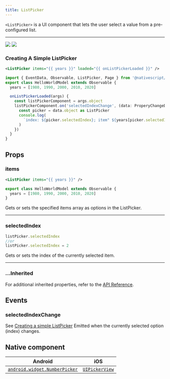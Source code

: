 ```yaml
---
title: ListPicker
---
```


<!-- TODO: Add flavors -->

`<ListPicker>` is a UI component that lets the user select a value from a pre-configured list.

---

<DeviceFrame type="ios">
<img  src="https://raw.githubusercontent.com/nativescript-vue/nativescript-vue-ui-tests/master/screenshots/ios-simulator103iPhone6/ListPicker.png"/>
</DeviceFrame>
<DeviceFrame type="android">
<img src="https://raw.githubusercontent.com/nativescript-vue/nativescript-vue-ui-tests/master/screenshots/android23/ListPicker.png" />
</DeviceFrame>

### Creating A Simple ListPicker

<!-- /// flavor plain -->

```xml
<ListPicker items="{{ years }}" loaded="{{ onListPickerLoaded }}" />
```

```ts
import { EventData, Observable, ListPicker, Page } from '@nativescript/core'
export class HelloWorldModel extends Observable {
  years = [1980, 1990, 2000, 2010, 2020]

  onListPickerLoaded(args) {
    const listPickerComponent = args.object
    listPickerComponent.on('selectedIndexChange', (data: ProperyChangeData) => {
      const picker = data.object as ListPicker
      console.log(
        `index: ${picker.selectedIndex}; item" ${years[picker.selectedIndex]}`
      )
    })
  }
}
```

<!--
///

/// flavor angular

```xml
<ListPicker [items]="items" class="picker"> </ListPicker>
```

///

/// flavor vue

```xml
<ListPicker
  :items="listOfItems"
  selectedIndex="0"
  @selectedIndexChange="selectedIndexChanged"
/>
```

`<ListPicker>` provides two-way data binding using `v-model`.

```xml
<ListPicker :items="listOfItems" v-model="selectedItem" />
```

///

/// flavor svelte

```tsx
<listPicker
  items="{listOfItems}"
  selectedIndex="0"
  on:selectedIndexChange="{selectedIndexChanged}"
/>
```

```js
let listOfItems = ['one', 'two', 'three']
const selectedIndexChanged = e => console.log(e.index)
```

`<ListPicker>` provides two-way data binding for `selectedIndex`.

```tsx
<listPicker items="{listOfItems}" bind:selectedIndex="{selectedItem}" />
```

///

/// flavor react

```tsx
import { EventData, ListPicker } from '@nativescript/core'
;<listPicker
  items={listOfItems}
  selectedIndex={0}
  onSelectedIndexChange={(args: EventData) => {
    const listPicker: ListPicker = args.object as ListPicker
    const index: number = listPicker.selectedIndex
    const item = listPicker.items[index]
  }}
/>
```

/// -->

## Props

### items

```xml
<ListPicker items="{{ years }}" />
```

```ts
export class HelloWorldModel extends Observable {
  years = [1980, 1990, 2000, 2010, 2020]
}
```

Gets or sets the specified items array as options in the ListPicker.

---

### selectedIndex

```ts
listPicker.selectedIndex
//or
listPicker.selectedIndex = 2
```

Gets or sets the index of the currently selected item.

---

### ...Inherited

For additional inherited properties, refer to the [API Reference](https://docs.nativescript.org/api-reference/classes/listpicker).

## Events

### selectedIndexChange

See [Creating a simple ListPicker](#creating-a-simple-listpicker)
Emitted when the currently selected option (index) changes.

## Native component

| Android                                                                                                   | iOS                                                                            |
| --------------------------------------------------------------------------------------------------------- | ------------------------------------------------------------------------------ |
| [`android.widget.NumberPicker`](https://developer.android.com/reference/android/widget/NumberPicker.html) | [`UIPickerView`](https://developer.apple.com/documentation/uikit/uipickerview) |
